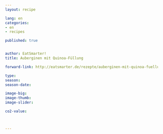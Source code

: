 ```yaml
---
layout: recipe

lang: en
categories:
- en
- recipes

published: true


author: EatSmarter!
title: Auberginen mit Quinoa-Füllung

forward-link: http://eatsmarter.de/rezepte/auberginen-mit-quinoa-fuellung

type: 
season: 
season-date:  

image-big: 
image-thumb: 
image-slider: 

co2-value: 



---
```


